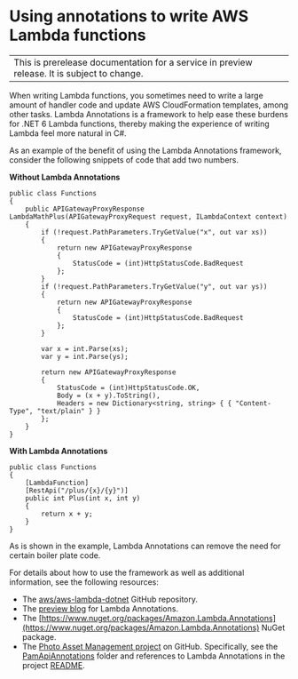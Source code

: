 # Using annotations to write AWS Lambda functions<a name="aws-lambda-annotations"></a>


|  | 
| --- |
| This is prerelease documentation for a service in preview release\. It is subject to change\. | 

When writing Lambda functions, you sometimes need to write a large amount of handler code and update AWS CloudFormation templates, among other tasks\. Lambda Annotations is a framework to help ease these burdens for \.NET 6 Lambda functions, thereby making the experience of writing Lambda feel more natural in C\#\.

As an example of the benefit of using the Lambda Annotations framework, consider the following snippets of code that add two numbers\.

**Without Lambda Annotations**

```
public class Functions
{
    public APIGatewayProxyResponse LambdaMathPlus(APIGatewayProxyRequest request, ILambdaContext context)
    {
        if (!request.PathParameters.TryGetValue("x", out var xs))
        {
            return new APIGatewayProxyResponse
            {
                StatusCode = (int)HttpStatusCode.BadRequest
            };
        }
        if (!request.PathParameters.TryGetValue("y", out var ys))
        {
            return new APIGatewayProxyResponse
            {
                StatusCode = (int)HttpStatusCode.BadRequest
            };
        }

        var x = int.Parse(xs);
        var y = int.Parse(ys);

        return new APIGatewayProxyResponse
        {
            StatusCode = (int)HttpStatusCode.OK,
            Body = (x + y).ToString(),
            Headers = new Dictionary<string, string> { { "Content-Type", "text/plain" } }
        };
    } 
}
```

**With Lambda Annotations**

```
public class Functions
{
    [LambdaFunction]
    [RestApi("/plus/{x}/{y}")]
    public int Plus(int x, int y)
    {
        return x + y;
    }
}
```

As is shown in the example, Lambda Annotations can remove the need for certain boiler plate code\.

For details about how to use the framework as well as additional information, see the following resources:
+ The [aws/aws\-lambda\-dotnet](https://github.com/aws/aws-lambda-dotnet/blob/master/Libraries/src/Amazon.Lambda.Annotations/README.md) GitHub repository\.
+ The [preview blog](http://aws.amazon.com/blogs/developer/introducing-net-annotations-lambda-framework-preview/) for Lambda Annotations\.
+ The [https://www.nuget.org/packages/Amazon.Lambda.Annotations](https://www.nuget.org/packages/Amazon.Lambda.Annotations) NuGet package\.
+ The [Photo Asset Management project](https://github.com/awsdocs/aws-doc-sdk-examples/tree/main/dotnetv3/cross-service/PhotoAssetManager) on GitHub\. Specifically, see the [PamApiAnnotations](https://github.com/awsdocs/aws-doc-sdk-examples/tree/main/dotnetv3/cross-service/PhotoAssetManager/PamApiAnnotations) folder and references to Lambda Annotations in the project [README](https://github.com/awsdocs/aws-doc-sdk-examples/blob/main/dotnetv3/cross-service/PhotoAssetManager/README.md)\.